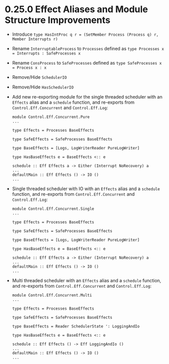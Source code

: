 # 0.25.0 Effect Aliases and Module Structure Improvements 

- Introduce `type HasIntProc q r = (SetMember Process (Process q) r, Member Interrupts r)`

- Rename `InterruptableProcess` to `Processes` defined
  as `type Processes x = Interrupts : SafeProcesses x`

- Rename `ConsProcess` to `SafeProcesses` defined as
  `type SafeProcesses x = Process x : x`

- Remove/Hide `SchedulerIO`

- Remove/Hide `HasSchedulerIO`
  
- Add new re-exporting module for the single threaded scheduler with an `Effects` 
  alias and a `schedule` function, and re-exports from 
  `Control.Eff.Concurrent` and `Control.Eff.Log`:
 
      module Control.Eff.Concurrent.Pure
      ...
      
      type Effects = Processes BaseEffects
      
      type SafeEffects = SafeProcesses BaseEffects

      type BaseEffects = [Logs, LogWriterReader PureLogWriter]
      
      type HasBaseEffects e = BaseEffects <:: e 
      
      schedule :: Eff Effects a -> Either (Interrupt NoRecovery) a
      ...
      defaultMain :: Eff Effects () -> IO ()
      ...
      
- Single threaded scheduler with IO with an `Effects` 
  alias and a `schedule` function, and re-exports from 
  `Control.Eff.Concurrent` and `Control.Eff.Log`: 
 
      module Control.Eff.Concurrent.Single
      ...

      type Effects = Processes BaseEffects
      
      type SafeEffects = SafeProcesses BaseEffects

      type BaseEffects = [Logs, LogWriterReader PureLogWriter] 

      type HasBaseEffects e = BaseEffects <:: e 

      schedule :: Eff Effects a -> Either (Interrupt NoRecovery) a
      ...
      defaultMain :: Eff Effects () -> IO ()
      ...

- Multi threaded scheduler with an `Effects` alias and a `schedule` function, and re-exports from 
  `Control.Eff.Concurrent` and `Control.Eff.Log`: 
 
      module Control.Eff.Concurrent.Multi
      ...
      
      type Effects = Processes BaseEffects
      
      type SafeEffects = SafeProcesses BaseEffects
      
      type BaseEffects = Reader SchedulerState ': LoggingAndIo
      
      type HasBaseEffects e = BaseEffects <:: e
      
      schedule :: Eff Effects () -> Eff LoggingAndIo ()
      ...
      defaultMain :: Eff Effects () -> IO ()
      ...
